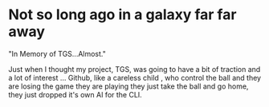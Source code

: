 # Not so long ago in a galaxy far far away

"In Memory of TGS...Almost."

Just when I thought my project, TGS, was going to have a bit of traction and a lot of interest … Github, like a careless child , who control the ball and they are losing the game they are playing they just take the ball and go home, they just dropped it's own AI for the CLI.
